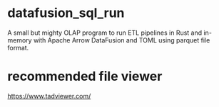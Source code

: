 # datafusion_sql_run
A small but mighty OLAP program to run ETL pipelines in Rust and in-memory with Apache Arrow DataFusion and TOML using parquet file format.

# recommended file viewer
https://www.tadviewer.com/
